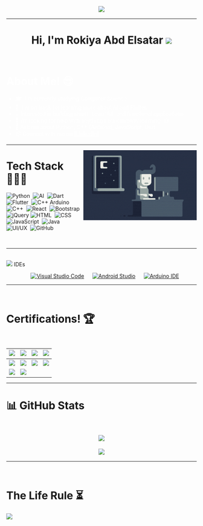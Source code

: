 <p align="center">
  <img src="https://i.pinimg.com/736x/3b/a1/b9/3ba1b959b3c387a095a37f3bf4d2d476.jpg" height="230"/>
</p>
<hr>
<h1 align="center">Hi, I'm Rokiya Abd Elsatar <img src="https://media.giphy.com/media/hvRJCLFzcasrR4ia7z/giphy.gif" width="35"></h1>
<Br>
<h1 style="color:white">About Me! 😎</h1>
<ul >
<li style="color:white">🎓 &nbsp;I'm currently studying Computer Science.</li>
<li style="color:white">🌱 &nbsp;I'm on track for learning more about AI and Flutter.</li>
<li style="color:white">💡 Interested in building smart, beautiful, and functional applications</li>
<li style="color:white">🤔 I’m looking for help with anything I am currently learning! 😅</li>
<li style="color:white"> 💬 Ask me about Python, C++ (Arduino), JavaScript, Dart </li>
<li style="color:white !important">
📫 Connect with me on
<a href="https://linkedin.com/in/rokiya-abdelsatar" style="color:white" target="_blank">[Linkedin]</a>
</li>
</ul>

<hr>

<img alt="Night Coding" src="https://raw.githubusercontent.com/AVS1508/AVS1508/master/assets/Night-Coding.gif" align="right"/>
<h1>Tech Stack 👩🏻‍💻</h1>

![Python](https://img.shields.io/badge/-Python-05122A?style=flat&logo=python)&nbsp;
![AI](https://img.shields.io/badge/-AI-05122A?style=flat&logo=AI)&nbsp;
![Dart](https://img.shields.io/badge/-Dart-05122A?style=flat&logo=Dart)&nbsp;
![Flutter](https://img.shields.io/badge/-Flutter-05122A?style=flat&logo=Flutter)&nbsp;
![C++ Arduino](https://img.shields.io/badge/-Arduino-05122A?style=flat&logo=C%2B%2B&logoColor=00599C)&nbsp;
![C++](https://img.shields.io/badge/-C++-05122A?style=flat&logo=C%2B%2B&logoColor=00599C)&nbsp;
![React](https://img.shields.io/badge/-React-05122A?style=flat&logo=react)&nbsp;
![Bootstrap](https://img.shields.io/badge/-Bootstrap-05122A?style=flat&logo=bootstrap&logoColor=563D7C)&nbsp;
![jQuery](https://img.shields.io/badge/-jQuery-05122A?style=flat&logo=jQuery&logoColor=563D7C)
![HTML](https://img.shields.io/badge/-HTML-05122A?style=flat&logo=HTML5)&nbsp;
![CSS](https://img.shields.io/badge/-CSS-05122A?style=flat&logo=CSS3&logoColor=1572B6)&nbsp;
![JavaScript](https://img.shields.io/badge/-JavaScript-05122A?style=flat&logo=javascript)&nbsp;
![Java](https://img.shields.io/badge/-Java-05122A?style=flat&logo=Java&logoColor=FFA518)&nbsp;
![UI/UX](https://img.shields.io/badge/-UI/UX-05122A?style=flat&logo=UI/UX&logoColor=FFA518)&nbsp;
![GitHub](https://img.shields.io/badge/-GitHub-05122A?style=flat&logo=github)&nbsp;

<Br>

<hr>
<Br>
 <picture> <img src = "https://github.com/7oSkaaa/7oSkaaa/blob/main/Images/IDEs.gif?raw=true" width = 50px>  </picture> IDEs
 
<p align="center">
  &emsp;
    <a href="#"><img alt="Visual Studio Code" src="https://img.shields.io/badge/Visual%20Studio%20Code-0078d7.svg?style=plastic&logo=visual-studio-code&logoColor=white"></a> 
  &emsp;
    <a href="#"><img alt="Android Studio" src="https://img.shields.io/badge/Android%20Studio%20-0078d7.svg?style=plastic&logo=Android-studio&logoColor=white"></a>
 &emsp;
    <a href="#"><img alt="Arduino IDE" src="https://img.shields.io/badge/Arduino%20IDE%20-0078d7.svg?style=plastic&logo=Arduino-IDE&logoColor=white"></a>

<hr>
<Br>

<h1>Certifications! 🏆</h1>
<br>

| [![](https://img.shields.io/badge/Artificial%20Intelligence-red?style=for-the-badge)](https://drive.google.com/file/d/1b-IKChbw9CaXhnR5D1D2yAkYSdo4i3_M/view?usp=drive_link) | [![](https://img.shields.io/badge/English%20DEPI-blue?style=for-the-badge)](https://drive.google.com/file/d/1CWFYNBARIH500m30ictMlIRkJKTyW5H4/view?usp=drive_link)    | [![](https://img.shields.io/badge/FrontEnd%20DEPI-green?style=for-the-badge)](https://drive.google.com/file/d/1Sgx7oMwqEXLFZLt2c69H2OKuYrsLHZaO/view?usp=drive_link)        | [![](https://img.shields.io/badge/Huawei%20AI-orange?style=for-the-badge)](https://drive.google.com/file/d/1bcQmI9XT_SeQYP1f1CwIo6xz6uGEJY_0/view?usp=drive_link) |
| ---------------------------------------------------------------------------------------------------------------------------------------------------------------------------- | --------------------------------------------------------------------------------------------------------------------------------------------------------------------- | ----------------------------------------------------------------------------------------------------------------------------------------------------------------------- | ----------------------------------------------------------------------------------------------------------------------------------------------------------------- |
| [![](https://img.shields.io/badge/Huawei%20Talent-yellow?style=for-the-badge)](https://drive.google.com/file/d/1bgsIqfXeqETvwFD726vyOSHE_kD479j6/view?usp=drive_link)        | [![](https://img.shields.io/badge/Python%20basics-purple?style=for-the-badge)](https://drive.google.com/file/d/1TXZ5bngO3drdRjfEDBMVJhmRdVzYD3dW/view?usp=drive_link) | [![](https://img.shields.io/badge/Robotics%20bootcamp-pink?style=for-the-badge)](https://drive.google.com/file/d/15rE5eoWxhh6Qoe9RDqyqKwoaLWzESEg5/view?usp=drive_link) | [![](https://img.shields.io/badge/UI/%20UX-teal?style=for-the-badge)](https://drive.google.com/file/d/1a1qipnyuh-KVB7_F4e21bWzgedf2oAVR/view?usp=drive_link)      |
| [![](https://img.shields.io/badge/Web%20Development-gray?style=for-the-badge)](https://drive.google.com/file/d/11OIrbFghJzimVAD7vyccUSgPgPDFgHc-/view?usp=drive_link)        | [![](https://img.shields.io/badge/GDSC%20Hackathon-black?style=for-the-badge)](https://drive.google.com/file/d/11ZNvXxxnooaa1SkQELR6hhQYjvH-NXFd/view?usp=drive_link) |                                                                                                                                                                         |                                                                                                                                                                   |

<hr>

<h1> 📊 GitHub Stats </h1>
  <Br>

<p align="center">
  <img src="https://github-readme-stats.vercel.app/api?username=RokiyaAbdElsatar&show_icons=true&theme=tokyonight&cache_seconds=60" />
  <Br>
  <Br>

  <img src="https://github-readme-streak-stats.herokuapp.com/?user=RokiyaAbdElsatar&theme=tokyonight&cache_seconds=60" />
</p>

<hr>
<Br>
<h1>The Life Rule ⏳</h1>

<img src="https://i.pinimg.com/736x/15/34/88/153488ba983467042f02a0e7d530e2a0.jpg"/>
